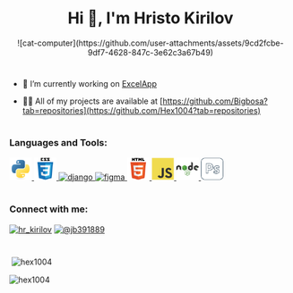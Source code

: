 <h1 align="center">Hi 👋, I'm Hristo Kirilov</h1>

<p align="center">
  ![cat-computer](https://github.com/user-attachments/assets/9cd2fcbe-9df7-4628-847c-3e62c3a67b49)

</p>

 #
 - 🔭 I’m currently working on [ExcelApp](https://github.com/Hex1004/ExcelApp)

- 👨‍💻 All of my projects are available at [https://github.com/Bigbosa?tab=repositories](https://github.com/Hex1004?tab=repositories)

#
<h3 align="left">Languages and Tools:</h3>
<p align="left"></p>
<a href="https://www.python.org" target="_blank" rel="noreferrer"> <img src="https://raw.githubusercontent.com/devicons/devicon/master/icons/python/python-original.svg" alt="python" width="40" height="40"/> </a> 
 <a href="https://www.w3schools.com/css/" target="_blank" rel="noreferrer"> <img src="https://raw.githubusercontent.com/devicons/devicon/master/icons/css3/css3-original-wordmark.svg" alt="css3" width="40" height="40"/> </a> <a href="https://www.djangoproject.com/" target="_blank" rel="noreferrer"> <img src="https://cdn.worldvectorlogo.com/logos/django.svg" alt="django" width="40" height="40"/> </a> <a href="https://www.figma.com/" target="_blank" rel="noreferrer"> <img src="https://www.vectorlogo.zone/logos/figma/figma-icon.svg" alt="figma" width="40" height="40"/> </a> <a href="https://www.w3.org/html/" target="_blank" rel="noreferrer"> <img src="https://raw.githubusercontent.com/devicons/devicon/master/icons/html5/html5-original-wordmark.svg" alt="html5" width="40" height="40"/> </a> <a href="https://developer.mozilla.org/en-US/docs/Web/JavaScript" target="_blank" rel="noreferrer"> <img src="https://raw.githubusercontent.com/devicons/devicon/master/icons/javascript/javascript-original.svg" alt="javascript" width="40" height="40"/> </a> <a href="https://nodejs.org" target="_blank" rel="noreferrer"> <img src="https://raw.githubusercontent.com/devicons/devicon/master/icons/nodejs/nodejs-original-wordmark.svg" alt="nodejs" width="40" height="40"/> </a> <a href="https://www.photoshop.com/en" target="_blank" rel="noreferrer"> <img src="https://raw.githubusercontent.com/devicons/devicon/master/icons/photoshop/photoshop-line.svg" alt="photoshop" width="40" height="40"/> </a> 

#

<h3 align="left">Connect with me:</h3>
<p align="left">
<a href="https://instagram.com/hr_kirilov" target="blank"><img align="center" src="https://raw.githubusercontent.com/rahuldkjain/github-profile-readme-generator/master/src/images/icons/Social/instagram.svg" alt="hr_kirilov" height="30" width="40" /></a>
<a href="https://www.hackerrank.com/jb391889?hr_r=1" target="blank"><img align="center" src="https://raw.githubusercontent.com/rahuldkjain/github-profile-readme-generator/master/src/images/icons/Social/hackerrank.svg" alt="@jb391889" height="30" width="40" /></a>
</p>

#



<p>&nbsp;<img align="center" src="https://github-readme-stats.vercel.app/api?username=hex1004&show_icons=true&locale=en&theme=github_dark" alt="hex1004" /></p>

<p><img align="center" src="https://github-readme-streak-stats.herokuapp.com/?user=hex1004&theme=github_dark" alt="hex1004" /></p>

